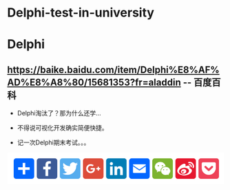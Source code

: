 # Delphi-test-in-university
# Delphi 
## <https://baike.baidu.com/item/Delphi%E8%AF%AD%E8%A8%80/15681353?fr=aladdin>  -- 百度百科

- Delphi淘汰了？那为什么还学...

- 不得说可视化开发确实简便快捷。

- 记一次Delphi期末考试。。。

![share](https://github.com/AlexMYH/AlexMYH.github.io/raw/master/readme_files/share.png)
